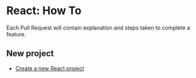 # React: How To

Each Pull Request will contain explanation and steps taken to complete a feature.

## New project

- [Create a new React project](https://github.com/brunolm/react-how-to/pull/1)
